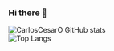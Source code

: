 ### Hi there 👋

![CarlosCesarO GitHub stats](https://github-readme-stats.vercel.app/api?username=CarlosCesarO&show_icons=true&theme=transparent)  
![Top Langs](https://github-readme-stats.vercel.app/api/top-langs/?username=CarlosCesarO&hide_progress=false)  
